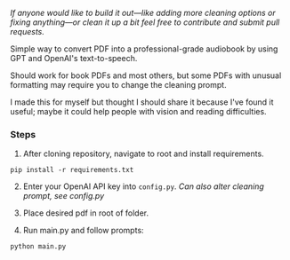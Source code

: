 *If anyone would like to build it out—like adding more cleaning options or fixing anything—or clean it up a bit feel free to contribute and submit pull requests.*

Simple way to convert PDF into a professional-grade audiobook by using GPT and OpenAI's text-to-speech. 

Should work for book PDFs and most others, but some PDFs with unusual formatting may require you to change the cleaning prompt.

I made this for myself but thought I should share it because I've found it useful; maybe it could help people with vision and reading difficulties.


### Steps
1. After cloning repository, navigate to root and install requirements.

```
pip install -r requirements.txt
```


2. Enter your OpenAI API key into `config.py`.
*Can also alter cleaning prompt, see config.py*

3. Place desired pdf in root of folder.


4. Run main.py and follow prompts:

```
python main.py
```
